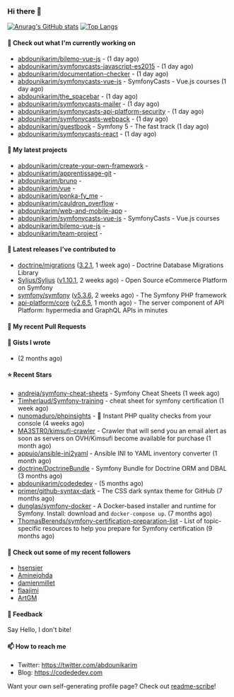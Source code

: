 ### Hi there 👋

[![Anurag's GitHub stats](https://github-readme-stats.vercel.app/api?username=abdounikarim&show_icons=true&theme=tokyonight&count_private=true)](https://github.com/anuraghazra/github-readme-stats)
[![Top Langs](https://github-readme-stats.vercel.app/api/top-langs/?username=abdounikarim&langs_count=8&layout=compact&theme=tokyonight)](https://github.com/anuraghazra/github-readme-stats)

#### 👷 Check out what I'm currently working on

- [abdounikarim/bilemo-vue-js](https://github.com/abdounikarim/bilemo-vue-js) -  (1 day ago)
- [abdounikarim/symfonycasts-javascript-es2015](https://github.com/abdounikarim/symfonycasts-javascript-es2015) -  (1 day ago)
- [abdounikarim/documentation-checker](https://github.com/abdounikarim/documentation-checker) -  (1 day ago)
- [abdounikarim/symfonycasts-vue-js](https://github.com/abdounikarim/symfonycasts-vue-js) - SymfonyCasts - Vue.js courses (1 day ago)
- [abdounikarim/the_spacebar](https://github.com/abdounikarim/the_spacebar) -  (1 day ago)
- [abdounikarim/symfonycasts-mailer](https://github.com/abdounikarim/symfonycasts-mailer) -  (1 day ago)
- [abdounikarim/symfonycasts-api-platform-security](https://github.com/abdounikarim/symfonycasts-api-platform-security) -  (1 day ago)
- [abdounikarim/symfonycasts-webpack](https://github.com/abdounikarim/symfonycasts-webpack) -  (1 day ago)
- [abdounikarim/guestbook](https://github.com/abdounikarim/guestbook) - Symfony 5 - The fast track (1 day ago)
- [abdounikarim/symfonycasts-react](https://github.com/abdounikarim/symfonycasts-react) -  (1 day ago)

#### 🌱 My latest projects

- [abdounikarim/create-your-own-framework](https://github.com/abdounikarim/create-your-own-framework) - 
- [abdounikarim/apprentissage-git](https://github.com/abdounikarim/apprentissage-git) - 
- [abdounikarim/bruno](https://github.com/abdounikarim/bruno) - 
- [abdounikarim/vue](https://github.com/abdounikarim/vue) - 
- [abdounikarim/ponka-fy_me](https://github.com/abdounikarim/ponka-fy_me) - 
- [abdounikarim/cauldron_overflow](https://github.com/abdounikarim/cauldron_overflow) - 
- [abdounikarim/web-and-mobile-app](https://github.com/abdounikarim/web-and-mobile-app) - 
- [abdounikarim/symfonycasts-vue-js](https://github.com/abdounikarim/symfonycasts-vue-js) - SymfonyCasts - Vue.js courses
- [abdounikarim/bilemo-vue-js](https://github.com/abdounikarim/bilemo-vue-js) - 
- [abdounikarim/team-project](https://github.com/abdounikarim/team-project) - 

#### 🔭 Latest releases I've contributed to

- [doctrine/migrations](https://github.com/doctrine/migrations) ([3.2.1](https://github.com/doctrine/migrations/releases/tag/3.2.1), 1 week ago) - Doctrine Database Migrations Library
- [Sylius/Sylius](https://github.com/Sylius/Sylius) ([v1.10.1](https://github.com/Sylius/Sylius/releases/tag/v1.10.1), 2 weeks ago) - Open Source eCommerce Platform on Symfony
- [symfony/symfony](https://github.com/symfony/symfony) ([v5.3.6](https://github.com/symfony/symfony/releases/tag/v5.3.6), 2 weeks ago) - The Symfony PHP framework
- [api-platform/core](https://github.com/api-platform/core) ([v2.6.5](https://github.com/api-platform/core/releases/tag/v2.6.5), 1 month ago) - The server component of API Platform: hypermedia and GraphQL APIs in minutes

#### 🔨 My recent Pull Requests


#### 📓 Gists I wrote

- [](https://gist.github.com/b237278802559acb0bcf1e2516ba718e) (2 months ago)

#### ⭐ Recent Stars

- [andreia/symfony-cheat-sheets](https://github.com/andreia/symfony-cheat-sheets) - Symfony Cheat Sheets (1 week ago)
- [Timherlaud/Symfony-training](https://github.com/Timherlaud/Symfony-training) - cheat sheet for symfony certification (1 week ago)
- [nunomaduro/phpinsights](https://github.com/nunomaduro/phpinsights) - 🔰 Instant PHP quality checks from your console (4 weeks ago)
- [MA3STR0/kimsufi-crawler](https://github.com/MA3STR0/kimsufi-crawler) - Crawler that will send you an email alert as soon as servers on OVH/Kimsufi become available for purchase (1 month ago)
- [appuio/ansible-ini2yaml](https://github.com/appuio/ansible-ini2yaml) - Ansible INI to YAML inventory converter (1 month ago)
- [doctrine/DoctrineBundle](https://github.com/doctrine/DoctrineBundle) - Symfony Bundle for Doctrine ORM and DBAL (3 months ago)
- [abdounikarim/codededev](https://github.com/abdounikarim/codededev) -  (5 months ago)
- [primer/github-syntax-dark](https://github.com/primer/github-syntax-dark) - The CSS dark syntax theme for GitHub (7 months ago)
- [dunglas/symfony-docker](https://github.com/dunglas/symfony-docker) - A Docker-based installer and runtime for Symfony. Install: download and `docker-compose up`. (7 months ago)
- [ThomasBerends/symfony-certification-preparation-list](https://github.com/ThomasBerends/symfony-certification-preparation-list) - List of topic-specific resources to help you prepare for Symfony certification (9 months ago)

#### 👯 Check out some of my recent followers

- [hsensier](https://github.com/hsensier)
- [Aminejohda](https://github.com/Aminejohda)
- [damienmillet](https://github.com/damienmillet)
- [flaajimi](https://github.com/flaajimi)
- [ArtGM](https://github.com/ArtGM)

#### 💬 Feedback

Say Hello, I don't bite!

#### 📫 How to reach me

- Twitter: https://twitter.com/abdounikarim
- Blog: https://codededev.com

Want your own self-generating profile page? Check out [readme-scribe](https://github.com/muesli/readme-scribe)!
